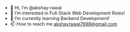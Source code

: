 - 👋 Hi, I’m @akshay-rawal
- 👀 I’m interested in Full-Stack Web Development Roles!
- 🌱 I’m currently learning Backend Development!
- 📫 How to reach me akshayrawal7698@gmail.com

<!---
akshay-rawal/akshay-rawal is a ✨ special ✨ repository because its `README.md` (this file) appears on your GitHub profile.
You can click the Preview link to take a look at your changes.
--->

